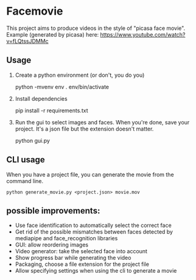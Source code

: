 # Facemovie

This project aims to produce videos in the style of "picasa face movie".
Example (generated by picasa) here: https://www.youtube.com/watch?v=fLQtssJDMMc

## Usage

1. Create a python environment (or don't, you do you)

    python -mvenv env
    . env/bin/activate
   
2. Install dependencies

    pip install -r requirements.txt
   
3. Run the gui to select images and faces. When you're done, save your project. It's a json file but the extension doesn't matter.

    python gui.py

## CLI usage

When you have a project file, you can generate the movie from the command line.

    python generate_movie.py <project.json> movie.mov

## possible improvements:

* Use face identification to automatically select the correct face
* Get rid of the possible mismatches between faces detected by mediapipe and face_recognition libraries
* GUI: allow reordering images
* Video generator: take the selected face into account 
* Show progress bar while generating the video
* Packaging, choose a file extension for the project file
* Allow specifying settings when using the cli to generate a movie
